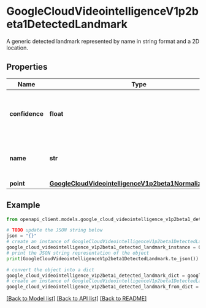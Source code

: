 # GoogleCloudVideointelligenceV1p2beta1DetectedLandmark

A generic detected landmark represented by name in string format and a 2D location.

## Properties

Name | Type | Description | Notes
------------ | ------------- | ------------- | -------------
**confidence** | **float** | The confidence score of the detected landmark. Range [0, 1]. | [optional] 
**name** | **str** | The name of this landmark, for example, left_hand, right_shoulder. | [optional] 
**point** | [**GoogleCloudVideointelligenceV1p2beta1NormalizedVertex**](GoogleCloudVideointelligenceV1p2beta1NormalizedVertex.md) |  | [optional] 

## Example

```python
from openapi_client.models.google_cloud_videointelligence_v1p2beta1_detected_landmark import GoogleCloudVideointelligenceV1p2beta1DetectedLandmark

# TODO update the JSON string below
json = "{}"
# create an instance of GoogleCloudVideointelligenceV1p2beta1DetectedLandmark from a JSON string
google_cloud_videointelligence_v1p2beta1_detected_landmark_instance = GoogleCloudVideointelligenceV1p2beta1DetectedLandmark.from_json(json)
# print the JSON string representation of the object
print(GoogleCloudVideointelligenceV1p2beta1DetectedLandmark.to_json())

# convert the object into a dict
google_cloud_videointelligence_v1p2beta1_detected_landmark_dict = google_cloud_videointelligence_v1p2beta1_detected_landmark_instance.to_dict()
# create an instance of GoogleCloudVideointelligenceV1p2beta1DetectedLandmark from a dict
google_cloud_videointelligence_v1p2beta1_detected_landmark_from_dict = GoogleCloudVideointelligenceV1p2beta1DetectedLandmark.from_dict(google_cloud_videointelligence_v1p2beta1_detected_landmark_dict)
```
[[Back to Model list]](../README.md#documentation-for-models) [[Back to API list]](../README.md#documentation-for-api-endpoints) [[Back to README]](../README.md)


